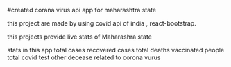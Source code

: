 #created corana virus api app for maharashtra state 

this project are made by using covid api of india , react-bootstrap.

this projects provide live stats of Maharashra state 

stats in this app
total cases
recovered cases
total deaths
vaccinated people
total covid test
other decease related to corona vurus 
